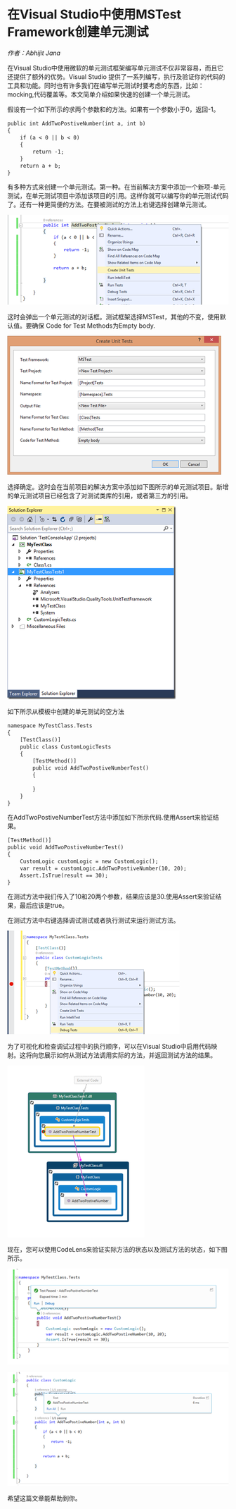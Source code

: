 # 在Visual Studio中使用MSTest Framework创建单元测试

*作者：Abhijit Jana*

在Visual Studio中使用微软的单元测试框架编写单元测试不仅非常容易，而且它还提供了额外的优势。Visual Studio 提供了一系列编写，执行及验证你的代码的工具和功能。同时也有许多我们在编写单元测试时要考虑的东西，比如：mocking,代码覆盖等。本文简单介绍如果快速的创建一个单元测试。

假设有一个如下所示的求两个参数和的方法。如果有一个参数小于0，返回-1。

```CSharp
public int AddTwoPostiveNumber(int a, int b)
{
    if (a < 0 || b < 0)
    {
        return -1;
    }
    return a + b;
}
```
有多种方式来创建一个单元测试。第一种。在当前解决方案中添加一个新项-单元测试，在单元测试项目中添加该项目的引用。这样你就可以编写你的单元测试代码了。还有一种更简便的方法。在要被测试的方法上右键选择创建单元测试。

![测试截图](imgs/image5.png) 

这时会弹出一个单元测试的对话框。测试框架选择MSTest，其他的不变，使用默认值。要确保 Code for Test Methods为Empty body.

![测试截图](imgs/image6.png) 

选择确定。这时会在当前项目的解决方案中添加如下图所示的单元测试项目。新增的单元测试项目已经包含了对测试类库的引用，或者第三方的引用。

![测试截图](imgs/image7.png) 

如下所示从模板中创建的单元测试的空方法

```CSharp
namespace MyTestClass.Tests
{
    [TestClass()]
    public class CustomLogicTests
    {
        [TestMethod()]
        public void AddTwoPostiveNumberTest()
        {
        
        }
    }
}
```

在AddTwoPostiveNumberTest方法中添加如下所示代码.使用Assert来验证结果。

```CSharp
[TestMethod()]
public void AddTwoPostiveNumberTest()
{
    CustomLogic customLogic = new CustomLogic();
    var result = customLogic.AddTwoPostiveNumber(10, 20);
    Assert.IsTrue(result == 30);
}
```
在测试方法中我们传入了10和20两个参数，结果应该是30.使用Assert来验证结果，最后应该是true。

在测试方法中右键选择调试测试或者执行测试来运行测试方法。

![测试截图](imgs/image8.png) 

为了可视化和检查调试过程中的执行顺序，可以在Visual Studio中启用代码映射。这将向您展示如何从测试方法调用实际的方法，并返回测试方法的结果。

![测试截图](imgs/image9.png) 


现在，您可以使用CodeLens来验证实际方法的状态以及测试方法的状态，如下图所示。

![测试截图](imgs/image10.png) 

![测试截图](imgs/image11.png)

希望这篇文章能帮助到你。
